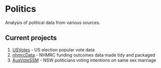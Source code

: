 # Politics
Analysis of political data from various sources.

## Current projects
1. [USVotes](https://github.com/neilfws/politics/tree/master/USVotes) - US election popular vote data
1. [nhmrcData](https://github.com/neilfws/politics/tree/master/nhmrcData) - NHMRC funding outcomes data made tidy and packaged
1. [AusVoteSSM](https://github.com/neilfws/politics/tree/master/AusVoteSSM) - NSW politicians voting intentions on same sex marriage
